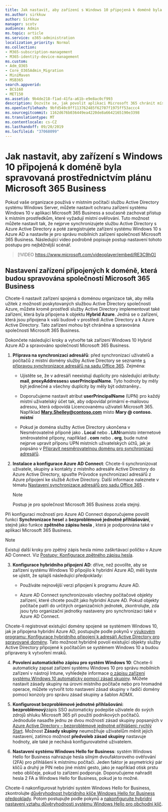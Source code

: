 ```yaml
---
title: Jak nastavit, aby zařízení s Windows 10 připojená k doméně byla spravovaná prostřednictvím plánu Microsoft 365 Business
ms.author: sirkkuw
author: Sirkkuw
manager: scotv
audience: Admin
ms.topic: article
ms.service: o365-administration
localization_priority: Normal
ms.collection:
- M365-subscription-management
- M365-identity-device-management
ms.custom:
- Adm_O365
- Core_O365Admin_Migration
- MiniMaven
- MSB365
search.appverid:
- BCS160
- MET150
ms.assetid: 9b4de218-f1ad-41fa-a61b-e9e8ac0cf993
description: Dozvíte se, jak povolit aplikaci Microsoft 365 chránit místní služby AD připojené k zařízením Windows 10.
ms.openlocfilehash: 9bfd540c0ff113762485f62707f1975ff53accc4
ms.sourcegitcommit: 1162d676b036449ea4220de8a6642165190e3398
ms.translationtype: MT
ms.contentlocale: cs-CZ
ms.lasthandoff: 09/20/2019
ms.locfileid: "37068099"
---
```

# <a name="enable-domain-joined-windows-10-devices-to-be-managed-by-microsoft-365-business"></a>Jak nastavit, aby zařízení s Windows 10 připojená k doméně byla spravovaná prostřednictvím plánu Microsoft 365 Business

Pokud vaše organizace používá v místním počítači službu Active Directory systému Windows Server, můžete nastavit ochranu zařízení systému Windows 10 v aplikaci Microsoft 365 Business a současně zachovat přístup k místním prostředkům, které vyžadují místní ověřování. Tuto možnost můžete nastavit tak, že nejprve synchronizujete službu Active Directory s Azure Active Directory a poté zaregistrujete zařízení systému Windows 10 s Azure AD a nastavíte je pro správu mobilních zařízení společností Microsoft 365 Business.
Následující video podrobně popisuje postup nastavení tohoto postupu pro nejběžnější scénář.

> [!VIDEO https://www.microsoft.com/videoplayer/embed/RE3C9hO]
  
## <a name="set-up-domain-joined-devices-to-be-managed-by-microsoft-365-business"></a>Nastavení zařízení připojených k doméně, která budou spravována společností Microsoft 365 Business

Chcete-li nastavit zařízení spojená s doménou organizace tak, aby měla užitek z možností poskytovaných službou Active Directory společnosti Azure, můžete kromě prostředí služby Active Directory implementovat také zařízení, která byla připojena k objektu **Hybrid Azure**. Jedná se o zařízení, která jsou připojena k vaší budově v prostředí Active Directory a k Azure Active Directory. Tato zařízení mohou být chráněna a spravována společností Microsoft 365 Business. 
  
Dokončete následující kroky a vytvořte tak zařízení Windows 10 Hybrid Azure AD a spravováno společností Microsoft 365 Business.
  
1. **Příprava na synchronizaci adresářů**: před synchronizací uživatelů a počítačů z místní domény služby Active Directory se seznamte [s přípravou synchronizace adresářů na sadu Office 365](https://docs.microsoft.com/office365/enterprise/prepare-for-directory-synchronization). Zejména:

   - Ujistěte se, že v adresáři neexistují duplicity pro následující atributy: **mail**, **proxyAddresses**a **userPrincipalName**. Tyto hodnoty by měly být jedinečné a všechny duplicity by měly být odstraněny..
   
   - Doporučujeme nastavit atribut **userPrincipalName** (UPN) pro každý místní uživatelský účet tak, aby odpovídal primární e-mailovou adresou, která odpovídá Licencovanému uživateli Microsoft 365. Například **Mary.Shelley@contoso.com** místo **Mary @ contoso. místní**
   
   - Pokud je doména služby Active Directory ukončena v Nesměrovatelné příponě jako **. Local** nebo **. LAN**namísto internetové směrovatelné přípony, například **. com** nebo **. org**, bude nutné nejprve upravit příponu UPN místních uživatelských účtů, jak je popsáno v [Připravit nesměrovatelnou doménu pro synchronizaci adresářů](https://docs.microsoft.com/office365/enterprise/prepare-a-non-routable-domain-for-directory-synchronization). 

2. **Instalace a konfigurace Azure AD Connect**: Chcete-li synchronizovat uživatele, skupiny a kontakty z místního adresáře Active Directory do Azure Active Directory, spusťte Průvodce synchronizací adresářů z Azure připojení ke službě Active Directory. Další informace naleznete v tématu [Nastavení synchronizace adresářů pro sadu Office 365](https://support.office.com/article/1b3b5318-6977-42ed-b5c7-96fa74b08846) .
    
    > [!NOTE]
    > Postup je pro společnost Microsoft 365 Business zcela stejný. 
    
Při konfiguraci možností pro Azure AD Connect doporučujeme povolit funkci **Synchronizace hesel** a **bezproblémové jednotné přihlašování**, stejně jako funkce **zpětného zápisu hesla** , která je podporována také v aplikaci Microsoft 365 Business.

> [!NOTE]
> Existují další kroky pro zpětný zápis hesla mimo zaškrtávací políčko v Azure AD Connect. Viz [Postupy: Konfigurace zpětného zápisu hesla](https://docs.microsoft.com/azure/active-directory/authentication/howto-sspr-writeback). 
     
3. **Konfigurace hybridního připojení AD**: dříve, než povolíte, aby se zařízení systému Windows 10 připojilo k hybridní Azure AD, měli byste se ujistit, že splajíš následující předpoklady:

   - Používáte nejnovější verzi připojení k programu Azure AD.

   - Azure AD Connect synchronizovalo všechny počítačové objekty zařízení, které chcete použít jako hybridní Azure AD. Pokud objekty počítače patří do určitých organizačních jednotek, zkontrolujte, zda jsou tyto organizační jednotky nastaveny pro synchronizaci také v Azure AD Connect.

Chcete-li registrovat existující domény spojené se systémem Windows 10, jak je připojena hybridní Azure AD, postupujte podle pokynů v [výukovém programu: Konfigurace hybridního připojení k adresáři Active Directory pro spravované domény](https://docs.microsoft.com/azure/active-directory/devices/hybrid-azuread-join-managed-domains#configure-hybrid-azure-ad-join). Tato možnost hybridně povolí existující objekty služby Active Directory připojené k počítačům se systémem Windows 10 a budou připraveny k vytvoření mraků.
    
4. **Povolení automatického zápisu pro systém Windows 10**: Chcete-li automaticky zapsat zařízení systému Windows 10 pro správu mobilních zařízení v nástroji Intune, vyhledejte informace [o zápisu zařízení systému Windows 10 automaticky pomocí zásad skupiny](https://docs.microsoft.com/windows/client-management/mdm/enroll-a-windows-10-device-automatically-using-group-policy). Můžete nastavit zásady skupiny na úrovni místního počítače nebo pro hromadné operace, můžete vytvořit toto nastavení zásad skupiny v řadiči domény pomocí konzoly pro správu zásad skupiny a šablon ADMX.

5. **Konfigurovat bezproblémové jednotné přihlašování: bezproblémový**zápis SSO automaticky podepíše uživatele do svých zdrojů shluku Microsoft 365 při použití podnikových počítačů. Jednoduše nasaďte jednu ze dvou možností zásad skupiny popsaných v [Azure Active Directory – bezproblémové jednotné přihlášení: rychlý Start](https://docs.microsoft.com/azure/active-directory/hybrid/how-to-connect-sso-quick-start#step-2-enable-the-feature). Možnost **Zásady skupiny** neumožňuje uživatelům měnit jejich nastavení, zatímco možnost **předvoleb zásad skupiny** nastavuje hodnoty, ale také je nechává konfigurovatelné uživatelem.

6. **Nastavení systému Windows Hello for Business**: systém Windows Hello for Business nahrazuje hesla silným dvoufaktorového ověřování (2FA) pro přihlášení k místnímu počítači. Jeden faktor je asymetrický pár klíčů a druhý je PIN nebo jiné místní gesto, jako je například otisk prstu nebo obličeje, pokud to zařízení podporuje. Doporučujeme nahradit hesla 2 FA a Windows Hello for Business, pokud je to možné.

Chcete-li nakonfigurovat hybridní systém Windows Hello for Business, zkontrolujte [důvěryhodnost hybridního klíče Windows Hello for Business předpoklady](https://docs.microsoft.com/windows/security/identity-protection/hello-for-business/hello-hybrid-key-trust-prereqs). Potom postupujte podle pokynů a [nakonfigurujte hybridní nastavení vztahu důvěryhodnosti systému Windows Hello pro obchodní klíč](https://docs.microsoft.com/windows/security/identity-protection/hello-for-business/hello-hybrid-key-whfb-settings). 
